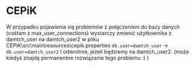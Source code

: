 # CEPiK

W przypadku pojawienia się problemów z połączeniem do bazy danych (cośtam z max_user_connections)
wystarczy zmienić użytkownika z damtch_user na damtch_user2 w pliku CEPiK\src\main\resources\cepik.properties
`db.user=damtch_user` -> `db.user=damtch_user2`
I odwrotnie, jeżeli będziemy na damtch_user2.
(może kiedyś znajdę permanentne rozwiązanie tego problemu :) )
